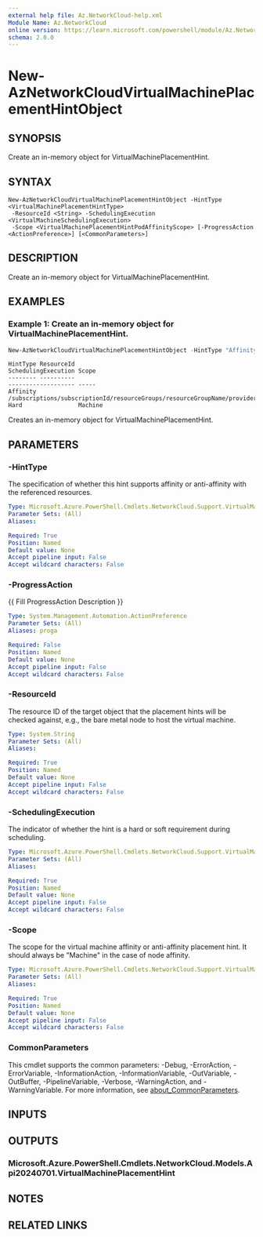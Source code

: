 ```yaml
---
external help file: Az.NetworkCloud-help.xml
Module Name: Az.NetworkCloud
online version: https://learn.microsoft.com/powershell/module/Az.NetworkCloud/new-AzNetworkCloudVirtualMachinePlacementHintObject
schema: 2.0.0
---
```


# New-AzNetworkCloudVirtualMachinePlacementHintObject

## SYNOPSIS
Create an in-memory object for VirtualMachinePlacementHint.

## SYNTAX

```
New-AzNetworkCloudVirtualMachinePlacementHintObject -HintType <VirtualMachinePlacementHintType>
 -ResourceId <String> -SchedulingExecution <VirtualMachineSchedulingExecution>
 -Scope <VirtualMachinePlacementHintPodAffinityScope> [-ProgressAction <ActionPreference>] [<CommonParameters>]
```

## DESCRIPTION
Create an in-memory object for VirtualMachinePlacementHint.

## EXAMPLES

### Example 1: Create an in-memory object for VirtualMachinePlacementHint.
```powershell
New-AzNetworkCloudVirtualMachinePlacementHintObject -HintType "Affinity" -ResourceId "/subscriptions/subscriptionId/resourceGroups/resourceGroupName/providers/Microsoft.NetworkCloud/racks/rackName" -SchedulingExecution "Hard" -Scope "Machine"
```

```output
HintType ResourceId                                                                                                     SchedulingExecution Scope
-------- ----------                                                                                                     ------------------- -----
Affinity /subscriptions/subscriptionId/resourceGroups/resourceGroupName/providers/Microsoft.NetworkCloud/racks/rackName Hard                Machine
```

Creates an in-memory object for VirtualMachinePlacementHint.

## PARAMETERS

### -HintType
The specification of whether this hint supports affinity or anti-affinity with the referenced resources.

```yaml
Type: Microsoft.Azure.PowerShell.Cmdlets.NetworkCloud.Support.VirtualMachinePlacementHintType
Parameter Sets: (All)
Aliases:

Required: True
Position: Named
Default value: None
Accept pipeline input: False
Accept wildcard characters: False
```

### -ProgressAction
{{ Fill ProgressAction Description }}

```yaml
Type: System.Management.Automation.ActionPreference
Parameter Sets: (All)
Aliases: proga

Required: False
Position: Named
Default value: None
Accept pipeline input: False
Accept wildcard characters: False
```

### -ResourceId
The resource ID of the target object that the placement hints will be checked against, e.g., the bare metal node to host the virtual machine.

```yaml
Type: System.String
Parameter Sets: (All)
Aliases:

Required: True
Position: Named
Default value: None
Accept pipeline input: False
Accept wildcard characters: False
```

### -SchedulingExecution
The indicator of whether the hint is a hard or soft requirement during scheduling.

```yaml
Type: Microsoft.Azure.PowerShell.Cmdlets.NetworkCloud.Support.VirtualMachineSchedulingExecution
Parameter Sets: (All)
Aliases:

Required: True
Position: Named
Default value: None
Accept pipeline input: False
Accept wildcard characters: False
```

### -Scope
The scope for the virtual machine affinity or anti-affinity placement hint.
It should always be "Machine" in the case of node affinity.

```yaml
Type: Microsoft.Azure.PowerShell.Cmdlets.NetworkCloud.Support.VirtualMachinePlacementHintPodAffinityScope
Parameter Sets: (All)
Aliases:

Required: True
Position: Named
Default value: None
Accept pipeline input: False
Accept wildcard characters: False
```

### CommonParameters
This cmdlet supports the common parameters: -Debug, -ErrorAction, -ErrorVariable, -InformationAction, -InformationVariable, -OutVariable, -OutBuffer, -PipelineVariable, -Verbose, -WarningAction, and -WarningVariable. For more information, see [about_CommonParameters](http://go.microsoft.com/fwlink/?LinkID=113216).

## INPUTS

## OUTPUTS

### Microsoft.Azure.PowerShell.Cmdlets.NetworkCloud.Models.Api20240701.VirtualMachinePlacementHint

## NOTES

## RELATED LINKS
